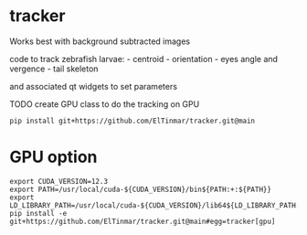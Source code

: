 # tracker

Works best with background subtracted images

code to track zebrafish larvae:
    - centroid
    - orientation
    - eyes angle and vergence
    - tail skeleton

and associated qt widgets to set parameters

TODO create GPU class to do the tracking on GPU

```
pip install git+https://github.com/ElTinmar/tracker.git@main
```

# GPU option

```
export CUDA_VERSION=12.3
export PATH=/usr/local/cuda-${CUDA_VERSION}/bin${PATH:+:${PATH}}
export LD_LIBRARY_PATH=/usr/local/cuda-${CUDA_VERSION}/lib64${LD_LIBRARY_PATH:+:${LD_LIBRARY_PATH}}
pip install -e git+https://github.com/ElTinmar/tracker.git@main#egg=tracker[gpu]
```
